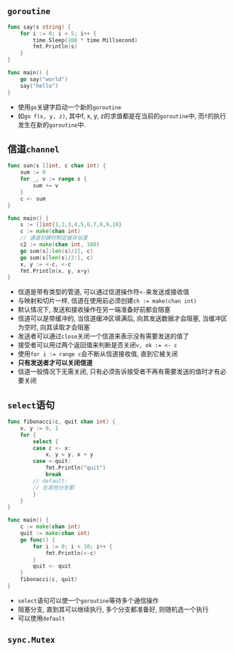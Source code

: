## `goroutine`

```go
func say(s string) {
    for i := 0; i < 5; i++ {
        time.Sleep(100 * time.Millsecond)
        fmt.Println(s)
    }
}

func main() {
    go say("world")
    say("hello")
}
```

- 使用`go`关键字启动一个新的`goroutine`
- 如`go f(x, y, z)`, 其中f, x, y, z的求值都是在当前的`goroutine`中, 而`f`的执行发生在新的`goroutine`中.

## 信道`channel`

```go
func sun(s []int, c chan int) {
    sum := 0
    for _, v := range s {
        sum += v
    }
    c <- sum
}

func main() {
    s := []int{1,2,3,4,5,6,7,8,9,10}
    c := make(chan int)
   	// 通道创建时制定缓存长度
    c2 := make(chan int, 100)
    go sum(s[:len(s)/2], c)
    go sum(s[len(s)/2:], c)
    x, y := <-c, <-c
    fmt.Println(x, y, x+y)
}
```

- 信道是带有类型的管道, 可以通过信道操作符`<-`来发送或接收值
- 与映射和切片一样, 信道在使用前必须创建`ch := make(chan int)`
- 默认情况下, 发送和接收操作在另一端准备好前都会阻塞
- 信道可以是带缓冲的, 当信道缓冲区填满后, 向其发送数据才会阻塞, 当缓冲区为空时, 向其读取才会阻塞
- 发送者可以通过`close`关闭一个信道来表示没有需要发送的值了
- 接受者可以用过两个返回值来判断是否关闭`v, ok := <- c`
- 使用`for i := range c`会不断从信道接收值, 直到它被关闭
- **只有发送者才可以关闭信道**
- 信道一般情况下无需关闭, 只有必须告诉接受者不再有需要发送的值时才有必要关闭

## `select`语句

```go
func fibonacci(c, quit chan int) {
    x, y := 0, 1
    for {
        select {
        case c <- x:
           	x, y = y, x + y
        case <-quit:
            fmt.Println("quit")
            break
        // default:
        // 在其他分支都
        }
    }
}

func main() {
    c := make(chan int)
    quit := make(chan int)
    go func() {
        for i := 0; i < 10; i++ {
            fmt.Println(<-c)
        }
        quit <- quit
    }
    fibonacci(c, quit)
}
```

- `select`语句可以使一个`goroutine`等待多个通信操作
- 阻塞分支, 直到其可以继续执行, 多个分支都准备好, 则随机选一个执行
- 可以使用`default`

## `sync.Mutex`



